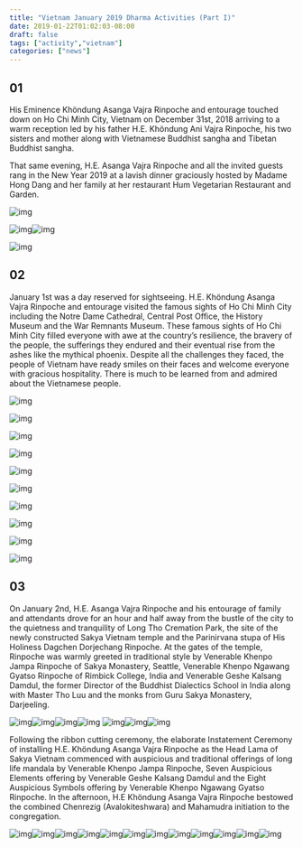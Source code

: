```yaml
---
title: "Vietnam January 2019 Dharma Activities (Part I)"
date: 2019-01-22T01:02:03-08:00
draft: false
tags: ["activity","vietnam"]
categories: ["news"]
---
```


## 01


His Eminence Khöndung Asanga Vajra Rinpoche and entourage touched down on Ho Chi Minh City, Vietnam on December 31st, 2018 arriving to a warm reception led by his father H.E. Khöndung Ani Vajra Rinpoche, his two sisters and mother along with Vietnamese Buddhist sangha and Tibetan Buddhist sangha. 

That same evening, H.E. Asanga Vajra Rinpoche and all the invited guests rang in the New Year 2019 at a lavish dinner graciously hosted by Madame Hong Dang and her family at her restaurant Hum Vegetarian Restaurant and Garden. 


![img](https://mmbiz.qpic.cn/mmbiz_jpg/jZ6aUbzt6ITFVwhnbAGdxZEAiaGPFibYPUz6aIBD2kjvBeHAoFqibiaeiaF9PHibzr456ZyEyrReZCicwxibwT3zmu0DzA/640?wx_fmt=jpeg&wxfrom=5&wx_lazy=1&wx_co=1)

![img](https://mmbiz.qpic.cn/mmbiz_jpg/jZ6aUbzt6ITFVwhnbAGdxZEAiaGPFibYPU0EAE6fDWU7nQywsBhrTj4gFVWXVXfZ914jvHD1QWuD4aodGUkHUJlg/640?wx_fmt=jpeg&wxfrom=5&wx_lazy=1&wx_co=1)![img](https://mmbiz.qpic.cn/mmbiz_jpg/jZ6aUbzt6ITFVwhnbAGdxZEAiaGPFibYPU3DZa9LBQzYJkhxjJrCtZGdmg248EMqQBZFUFT7LwRsKFB6hGQfA6Ig/640?wx_fmt=jpeg&wxfrom=5&wx_lazy=1&wx_co=1)

![img](https://mmbiz.qpic.cn/mmbiz_jpg/jZ6aUbzt6ITFVwhnbAGdxZEAiaGPFibYPUjxWarcP7Opliaib7ibG7RDwIicfibG2HTHxFnnlEQSGVcZfAzvWDfaueemA/640?wx_fmt=jpeg&wxfrom=5&wx_lazy=1&wx_co=1)

## 02


January 1st was a day reserved for sightseeing.  H.E. Khöndung Asanga Vajra Rinpoche and entourage visited the famous sights of Ho Chi Minh City including the Notre Dame Cathedral, Central Post Office, the History Museum and the War Remnants Museum.  These famous sights of Ho Chi Minh City filled everyone with awe at the country’s resilience, the bravery of the people, the sufferings they endured and their eventual rise from the ashes like the mythical phoenix.  Despite all the challenges they faced, the people of Vietnam have ready smiles on their faces and welcome everyone with gracious hospitality.  There is much to be learned from and admired about the Vietnamese people.  


![img](https://mmbiz.qpic.cn/mmbiz_jpg/jZ6aUbzt6ITFVwhnbAGdxZEAiaGPFibYPUsAsPxpXk5qGFAib6mibfZ5jAG4U45vER3iaoWuDMUlaZibPdSzkKCyRVlQ/640?wx_fmt=jpeg&wxfrom=5&wx_lazy=1&wx_co=1)

![img](https://mmbiz.qpic.cn/mmbiz_jpg/jZ6aUbzt6ITFVwhnbAGdxZEAiaGPFibYPUumlmG4umyeBkiarR3Y6bcvLDXRCYPFjf3bVThw6H0VZTQfhib43AiaAHw/640?wx_fmt=jpeg&wxfrom=5&wx_lazy=1&wx_co=1)

![img](https://mmbiz.qpic.cn/mmbiz_jpg/jZ6aUbzt6ITFVwhnbAGdxZEAiaGPFibYPUJmGpQFpsGWicJzn24grLrazP1iac9PcNToZY3jzPaZFSeiaqdbewyHGDw/640?wx_fmt=jpeg&wxfrom=5&wx_lazy=1&wx_co=1)

![img](https://mmbiz.qpic.cn/mmbiz_jpg/jZ6aUbzt6ITFVwhnbAGdxZEAiaGPFibYPUjyTHkmBRaAF1KzbgnAeXGqhOagsbSh5mVMibEx22zAPP7nt3dwJkbbA/640?wx_fmt=jpeg&wxfrom=5&wx_lazy=1&wx_co=1)

![img](https://mmbiz.qpic.cn/mmbiz_jpg/jZ6aUbzt6ITFVwhnbAGdxZEAiaGPFibYPUzIbeHLtdqyjibTmRTwKOUwaLcut2ciaOHygd2icd2WVdq8bG7fXpngtqA/640?wx_fmt=jpeg&wxfrom=5&wx_lazy=1&wx_co=1)

![img](https://mmbiz.qpic.cn/mmbiz_jpg/jZ6aUbzt6ITFVwhnbAGdxZEAiaGPFibYPU7C6rmVcQQFSGQXGIDrwGPmuVXBTUAl5SjU3Ez9YdWFickmEOXC8Cmag/640?wx_fmt=jpeg&wxfrom=5&wx_lazy=1&wx_co=1)

![img](https://mmbiz.qpic.cn/mmbiz_jpg/jZ6aUbzt6ITFVwhnbAGdxZEAiaGPFibYPUjjyARfGTAXk6zS2ia4rJuFpaagwInX773MS5BF9sjibic4MGvzKA1SoqA/640?wx_fmt=jpeg&wxfrom=5&wx_lazy=1&wx_co=1)

![img](https://mmbiz.qpic.cn/mmbiz_jpg/jZ6aUbzt6ITFVwhnbAGdxZEAiaGPFibYPUSVf7JNV6PQn8lS8pRgg6hHgQT3FRTlDO4dHNvVtkdVW4goG98xia4TA/640?wx_fmt=jpeg&wxfrom=5&wx_lazy=1&wx_co=1)

![img](https://mmbiz.qpic.cn/mmbiz_jpg/jZ6aUbzt6ITFVwhnbAGdxZEAiaGPFibYPUic2Zqicank52ljFEyvpq2ro6SZQ8iauEIFsRwiclgibRWhN5ian0XXnP5Whw/640?wx_fmt=jpeg&wxfrom=5&wx_lazy=1&wx_co=1)

![img](https://mmbiz.qpic.cn/mmbiz_jpg/jZ6aUbzt6ITFVwhnbAGdxZEAiaGPFibYPUPPsLBlgApO2iaL5GgtjicIxzeHzD8OfeAxmaZia0N7iareUSAtFlVuMm1w/640?wx_fmt=jpeg&wxfrom=5&wx_lazy=1&wx_co=1)



## 03


On January 2nd, H.E. Asanga Vajra Rinpoche and his entourage of family and attendants drove for an hour and half away from the bustle of the city to the quietness and tranquility of Long Tho Cremation Park, the site of the newly constructed Sakya Vietnam temple and the Parinirvana stupa of His Holiness Dagchen Dorjechang Rinpoche.   At the gates of the temple, Rinpoche was warmly greeted in traditional style by Venerable Khenpo Jampa Rinpoche of Sakya Monastery, Seattle, Venerable Khenpo Ngawang Gyatso Rinpoche of Rimbick College, India and Venerable Geshe Kalsang Damdul, the former Director of the Buddhist Dialectics School in India along with Master Tho Luu and the monks from Guru Sakya Monastery, Darjeeling. 
  

![img](https://mmbiz.qpic.cn/mmbiz_jpg/jZ6aUbzt6ITFVwhnbAGdxZEAiaGPFibYPUEPic2HpT9Y91sMFqWYicIfZwqHKh0v8tWx3ylZaG7jF02SuW2oL67jgQ/640?wx_fmt=jpeg&wxfrom=5&wx_lazy=1&wx_co=1)![img](https://mmbiz.qpic.cn/mmbiz_jpg/jZ6aUbzt6ITFVwhnbAGdxZEAiaGPFibYPUHrSpc1nfZZoCyEBs3KljPiazqr3SdN9UcwzgMdFLC6va3VJVom07DKg/640?wx_fmt=jpeg&wxfrom=5&wx_lazy=1&wx_co=1)![img](https://mmbiz.qpic.cn/mmbiz_jpg/jZ6aUbzt6ITFVwhnbAGdxZEAiaGPFibYPU2pfnQGYTERIiaqibBmT03e5mAWVF7ntfRicRnUtmSUI88J1iclRaGZQa3w/640?wx_fmt=jpeg&wxfrom=5&wx_lazy=1&wx_co=1)![img](https://mmbiz.qpic.cn/mmbiz_jpg/jZ6aUbzt6ITFVwhnbAGdxZEAiaGPFibYPUNj88eRD6DYHno1fQGhdKj3K6S0s0Uw4LIRSHmIwhkgz4h504cWv2sQ/640?wx_fmt=jpeg&wxfrom=5&wx_lazy=1&wx_co=1)
![img](https://mmbiz.qpic.cn/mmbiz_jpg/jZ6aUbzt6ITFVwhnbAGdxZEAiaGPFibYPUc4unXqt8DRUY33olLlTteeMtDpcjicgJqBjPQ7vySo1k6uGRD50Go9A/640?wx_fmt=jpeg&wxfrom=5&wx_lazy=1&wx_co=1)![img](https://mmbiz.qpic.cn/mmbiz_jpg/jZ6aUbzt6ITFVwhnbAGdxZEAiaGPFibYPUdVWgxsXb1dRbJzPQuOfYhHFzBh9ILKdBQ3z589JDcc5Y1QaaOYlWjg/640?wx_fmt=jpeg&wxfrom=5&wx_lazy=1&wx_co=1)![img](https://mmbiz.qpic.cn/mmbiz_jpg/jZ6aUbzt6ITFVwhnbAGdxZEAiaGPFibYPUv9CkgWTySAbAUeJL9y9vTyURIVsicTr7J06exNFOw4qP94CUKQRpIkg/640?wx_fmt=jpeg&wxfrom=5&wx_lazy=1&wx_co=1)


Following the ribbon cutting ceremony, the elaborate Instatement Ceremony of installing H.E. Khöndung Asanga Vajra Rinpoche as the Head Lama of Sakya Vietnam commenced with auspicious and traditional offerings of long life mandala by Venerable Khenpo Jampa Rinpoche, Seven Auspicious Elements offering by Venerable Geshe Kalsang Damdul and the Eight Auspicious Symbols offering by Venerable Khenpo Ngawang Gyatso Rinpoche.    In the afternoon, H.E Khöndung Asanga Vajra Rinpoche bestowed the combined Chenrezig (Avalokiteshwara) and Mahamudra initiation to the congregation. 

![img](https://mmbiz.qpic.cn/mmbiz_jpg/jZ6aUbzt6ITFVwhnbAGdxZEAiaGPFibYPUTjo2Uu1Snb7OGY1Kj5fibbbJGyjK0ctyicXINpLwZZmkibKpETAITs9kg/640?wx_fmt=jpeg&wxfrom=5&wx_lazy=1&wx_co=1)![img](https://mmbiz.qpic.cn/mmbiz_jpg/jZ6aUbzt6ITFVwhnbAGdxZEAiaGPFibYPUOB87jCvOibMAe5CSE0CEv52ZesVfGEDtoZDxYibQ16qgMGhApiagibpicNg/640?wx_fmt=jpeg&wxfrom=5&wx_lazy=1&wx_co=1)![img](https://mmbiz.qpic.cn/mmbiz_jpg/jZ6aUbzt6ITFVwhnbAGdxZEAiaGPFibYPUyd9InNVgKTmiaMWGad7eXlVdmMec3OF2qmwEjicObD4l1icEf0ry1YCNQ/640?wx_fmt=jpeg&wxfrom=5&wx_lazy=1&wx_co=1)![img](https://mmbiz.qpic.cn/mmbiz_jpg/jZ6aUbzt6ITFVwhnbAGdxZEAiaGPFibYPUOqrVL4EwPAicnQj4EQD2TicALlj6paiaichCMBx6a6uB3w5a3SbmavzeNQ/640?wx_fmt=jpeg&wxfrom=5&wx_lazy=1&wx_co=1)![img](https://mmbiz.qpic.cn/mmbiz_jpg/jZ6aUbzt6ITFVwhnbAGdxZEAiaGPFibYPUniaIMObRj4zJ8lajXyD6hQoo3YoylHQpO8AkkZE4QnH1mQrqHibqqLuw/640?wx_fmt=jpeg&wxfrom=5&wx_lazy=1&wx_co=1)![img](https://mmbiz.qpic.cn/mmbiz_jpg/jZ6aUbzt6ITFVwhnbAGdxZEAiaGPFibYPUUt9w4yxUYvic4jic4fesZC9dQzwxNCsm1pqDm9KdVCjZicsE47ebLncOQ/640?wx_fmt=jpeg&wxfrom=5&wx_lazy=1&wx_co=1)![img](https://mmbiz.qpic.cn/mmbiz_jpg/jZ6aUbzt6ITFVwhnbAGdxZEAiaGPFibYPUcCPfMHqVcsLB5Fz1fR8KD1T0Idib2hNT4iasvibbnNqqmjdAQvaG3XxOg/640?wx_fmt=jpeg&wxfrom=5&wx_lazy=1&wx_co=1)![img](https://mmbiz.qpic.cn/mmbiz_jpg/jZ6aUbzt6ITFVwhnbAGdxZEAiaGPFibYPUY3M6Y7FtnbmyHAmNibglRQFtUaliahV5ia2ljFFHX7f0Wx6G1MwXjUhog/640?wx_fmt=jpeg&wxfrom=5&wx_lazy=1&wx_co=1)![img](https://mmbiz.qpic.cn/mmbiz_jpg/jZ6aUbzt6ITFVwhnbAGdxZEAiaGPFibYPUhNiafuszgPnD44PFXQ5VPGLB5ua3Lwct1yeJWB0VdAJ4dbjic8mtajnA/640?wx_fmt=jpeg&wxfrom=5&wx_lazy=1&wx_co=1)![img](https://mmbiz.qpic.cn/mmbiz_jpg/jZ6aUbzt6ITFVwhnbAGdxZEAiaGPFibYPU4FnxOW2x5xaf7M46xhdZyCtEr0W0905EbfkbsGN05zcGicMudKhzO2w/640?wx_fmt=jpeg&wxfrom=5&wx_lazy=1&wx_co=1)![img](https://mmbiz.qpic.cn/mmbiz_jpg/jZ6aUbzt6ITFVwhnbAGdxZEAiaGPFibYPU0YLRYccJITGuhol7ucvNktRtFXic6mVXDmnkibFL1HRmHaCQJFqTtLhQ/640?wx_fmt=jpeg&wxfrom=5&wx_lazy=1&wx_co=1)![img](https://mmbiz.qpic.cn/mmbiz_jpg/jZ6aUbzt6ITFVwhnbAGdxZEAiaGPFibYPU8dK1G50jfaibZZancwibl9jFNxeKPUCo3TtRZhicGYUMrj6bKiaYllt5kg/640?wx_fmt=jpeg&wxfrom=5&wx_lazy=1&wx_co=1)




